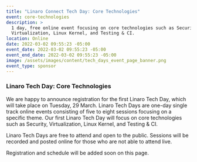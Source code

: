 ```yaml
---
title: "Linaro Connect Tech Day: Core Technologies"
event: core-technologies
description: >
  1 day, free online event focusing on core technologies such as Security,
  Virtualization, Linux Kernel, and Testing & CI.
location: Online
date: 2022-03-02 09:55:23 -05:00
event_date: 2022-03-02 09:55:23 -05:00
event_end_date: 2022-03-02 09:55:23 -05:00
image: /assets/images/content/tech_days_event_page_banner.png
event_type: sponsor
---
```

### Linaro Tech Day: Core Technologies

We are happy to announce registration for the first Linaro Tech Day, which will take place on Tuesday, 29 March. Linaro Tech Days are one-day single track online events consisting of five to eight sessions focusing on a specific theme. Our first Linaro Tech Day will focus on core technologies such as Security, Virtualization, Linux Kernel, and Testing & CI.

Linaro Tech Days are free to attend and open to the public. Sessions will be recorded and posted online for those who are not able to attend live. 

Registration and schedule will be added soon on this page.